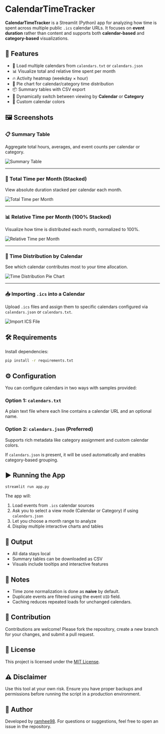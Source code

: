 # CalendarTimeTracker

**CalendarTimeTracker** is a Streamlit (Python) app for analyzing how time is spent across multiple public `.ics` calendar URLs. It focuses on **event duration** rather than content and supports both **calendar-based** and **category-based** visualizations.

## 🚀 Features

- 📅 Load multiple calendars from `calendars.txt` or `calendars.json`
- 📊 Visualize total and relative time spent per month
- 🔥 Activity heatmap (weekday × hour)
- 🍰 Pie chart for calendar/category time distribution
- 📦 Summary tables with CSV export
- 🔄 Dynamically switch between viewing by **Calendar** or **Category**
- 🎨 Custom calendar colors

## 🖼️ Screenshots

### 📋 Summary Table
Aggregate total hours, averages, and event counts per calendar or category.

![Summary Table](img/summary.png)

---

### 📆 Total Time per Month (Stacked)
View absolute duration stacked per calendar each month.

![Total Time per Month](img/total-time-per-month-stacked.png)

---

### 📊 Relative Time per Month (100% Stacked)
Visualize how time is distributed each month, normalized to 100%.

![Relative Time per Month](img/relative-time-per-month.png)

---

### 🥧 Time Distribution by Calendar
See which calendar contributes most to your time allocation.

![Time Distribution Pie Chart](img/time-distribution-per-calendar.png)

---

### 📥 Importing `.ics` into a Calendar
Upload `.ics` files and assign them to specific calendars configured via `calendars.json` or `calendars.txt`.

![Import ICS File](img/import-ics.png)

## 🛠 Requirements
Install dependencies:

```bash
pip install -r requirements.txt
```

## ⚙️ Configuration

You can configure calendars in two ways with samples provided:

### Option 1: `calendars.txt`

A plain text file where each line contains a calendar URL and an optional name.

### Option 2: `calendars.json` (Preferred)

Supports rich metadata like category assignment and custom calendar colors.

If `calendars.json` is present, it will be used automatically and enables category-based grouping.

## ▶️ Running the App

```bash
streamlit run app.py
```

The app will:

1. Load events from `.ics` calendar sources
2. Ask you to select a view mode (Calendar or Category) if using `calendars.json`
3. Let you choose a month range to analyze
4. Display multiple interactive charts and tables

## 📂 Output

- All data stays local
- Summary tables can be downloaded as CSV
- Visuals include tooltips and interactive features

## 🧠 Notes

- Time zone normalization is done as **naive** by default.
- Duplicate events are filtered using the event `UID` field.
- Caching reduces repeated loads for unchanged calendars.

## 🙌 Contribution

Contributions are welcome! Please fork the repository, create a new branch for your changes, and submit a pull request.

## 📄 License

This project is licensed under the [MIT License](LICENSE).

## ⚠️ Disclaimer

Use this tool at your own risk. Ensure you have proper backups and permissions before running the script in a production environment.

## 👤 Author

Developed by [ramhee98](https://github.com/ramhee98). For questions or suggestions, feel free to open an issue in the repository.
